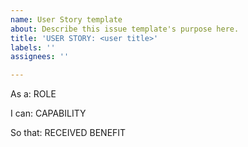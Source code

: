 ```yaml
---
name: User Story template
about: Describe this issue template's purpose here.
title: 'USER STORY: <user title>'
labels: ''
assignees: ''

---
```


As a: ROLE

I can: CAPABILITY

So that: RECEIVED BENEFIT

